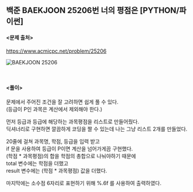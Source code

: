 ## 백준 BAEKJOON 25206번 너의 평점은 [PYTHON/파이썬]

#### <문제 출처><br>
https://www.acmicpc.net/problem/25206

![BAEKJOON 25206](https://blog.kakaocdn.net/dn/bNJORH/btrPzCwpR6L/gOxH6hQLxn05tYSWcAdSd1/img.png)

<br>

#### <풀이><br>

문제에서 주어진 조건을 잘 고려하면 쉽게 풀 수 있다.  
(등급이 P인 과목은 계산에서 제외해야 한다.)  

먼저 등급과 등급에 해당하는 과목평점을 리스트로 만들어줬다.  
딕셔너리로 구현하면 깔끔하게 코딩을 짤 수 있는데 나는 그냥 리스트 2개를 만들었다.  

20줄에 걸쳐 과목명, 학점, 등급을 입력 받고  
if 문을 사용하여 등급이 P이면 계산을 넘어가게끔 구현했다.  
(학점 * 과목평점)의 합을 학점의 총합으로 나눠야하기 때문에  
total 변수에는 학점을 더했고  
result 변수에는 (학점 * 과목평점) 값을 더했다.  

마지막에는 소수점 6자리로 표현하기 위해 %.6f 를 사용하여 출력하였다.  